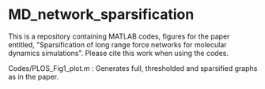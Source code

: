 # MD_network_sparsification

This is a repository containing MATLAB codes, figures for the paper entitled, "Sparsification of long range force networks for molecular
dynamics simulations". Please cite this work when using the codes. 

Codes/PLOS_Fig1_plot.m : Generates full, thresholded and sparsified graphs as in the paper.
